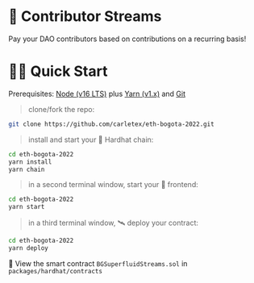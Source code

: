 #  🚀 Contributor Streams 

Pay your DAO contributors based on contributions on a recurring basis!

# 🏄‍♂️ Quick Start

Prerequisites: [Node (v16 LTS)](https://nodejs.org/en/download/) plus [Yarn (v1.x)](https://classic.yarnpkg.com/en/docs/install/) and [Git](https://git-scm.com/downloads)

> clone/fork the repo:

```bash
git clone https://github.com/carletex/eth-bogota-2022.git
```

> install and start your 👷‍ Hardhat chain:

```bash
cd eth-bogota-2022
yarn install
yarn chain
```

> in a second terminal window, start your 📱 frontend:

```bash
cd eth-bogota-2022
yarn start
```

> in a third terminal window, 🛰 deploy your contract:

```bash
cd eth-bogota-2022
yarn deploy
```

🔏 View the smart contract `BGSuperfluidStreams.sol` in `packages/hardhat/contracts`
